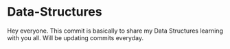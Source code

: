# Data-Structures

Hey everyone. This commit is basically to share my Data Structures learning with you all.
Will be updating commits everyday. 
